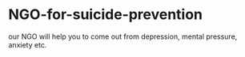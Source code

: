 # NGO-for-suicide-prevention
our NGO will help you to come out from depression, mental pressure, anxiety etc.
